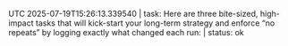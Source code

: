 UTC 2025-07-19T15:26:13.339540 | task: Here are three bite-sized, high-impact tasks that will kick-start your long-term strategy and enforce “no repeats” by logging exactly what changed each run: | status: ok
